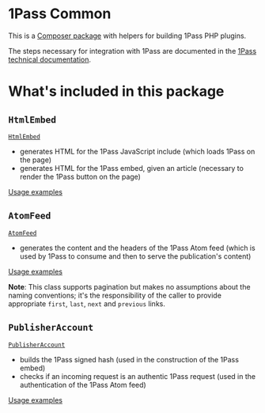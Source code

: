 # 1Pass Common

This is a [Composer package](https://getcomposer.org) with helpers for building 1Pass PHP plugins.

The steps necessary for integration with 1Pass are documented in the [1Pass technical documentation](http://onepass-reference.herokuapp.com/).

# What's included in this package

## `HtmlEmbed`

[`HtmlEmbed`](https://github.com/1Pass/1pass-common/blob/master/lib/Onepass/Common/HtmlEmbed.php)

* generates HTML for the 1Pass JavaScript include (which loads 1Pass on the page)
* generates HTML for the 1Pass embed, given an article (necessary to render the 1Pass button on the page)

[Usage examples](https://github.com/1Pass/1pass-common/blob/master/tests/Onepass/Common/HtmlEmbedTest.php)

## `AtomFeed`

[`AtomFeed`](https://github.com/1Pass/1pass-common/blob/master/lib/Onepass/Common/AtomFeed.php)

* generates the content and the headers of the 1Pass Atom feed (which is used by 1Pass to consume and then to serve the publication's content)

[Usage examples](https://github.com/1Pass/1pass-common/blob/master/tests/Onepass/Common/AtomFeedTest.php)

**Note**: This class supports pagination but makes no assumptions about the naming conventions; it's the responsibility of the caller to provide appropriate `first`, `last`, `next` and `previous` links.

## `PublisherAccount`

 [`PublisherAccount`](https://github.com/1Pass/1pass-common/blob/master/lib/Onepass/Common/PublisherAccount.php)

 * builds the 1Pass signed hash (used in the construction of the 1Pass embed)
 * checks if an incoming request is an authentic 1Pass request (used in the authentication of the 1Pass Atom feed)

[Usage examples](https://github.com/1Pass/1pass-common/blob/master/tests/Onepass/Common/PublisherAccountTest.php)
